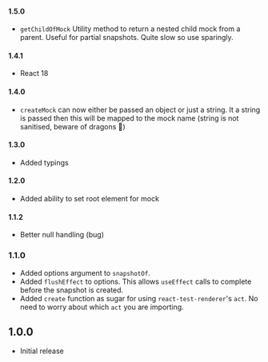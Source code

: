 #### 1.5.0

-   `getChildOfMock` Utility method to return a nested child mock from a parent. Useful for partial snapshots. Quite slow so use sparingly.

#### 1.4.1

-   React 18

#### 1.4.0

-   `createMock` can now either be passed an object or just a string. It a string is passed then this will be mapped to the mock name (string is not sanitised, beware of dragons 🐉)

#### 1.3.0

-   Added typings

#### 1.2.0

-   Added ability to set root element for mock

#### 1.1.2

-   Better null handling (bug)

### 1.1.0

-   Added options argument to `snapshotOf`.
-   Added `flushEffect` to options. This allows `useEffect` calls to complete before the snapshot is created.
-   Added `create` function as sugar for using `react-test-renderer`'s `act`. No need to worry about which `act` you are importing.

## 1.0.0

-   Initial release
